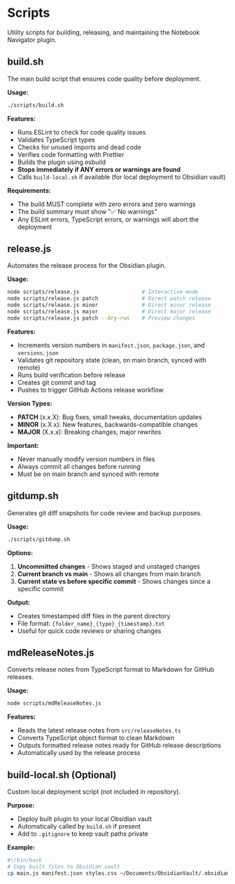 # Scripts

Utility scripts for building, releasing, and maintaining the Notebook Navigator
plugin.

## build.sh

The main build script that ensures code quality before deployment.

**Usage:**

```bash
./scripts/build.sh
```

**Features:**

- Runs ESLint to check for code quality issues
- Validates TypeScript types
- Checks for unused imports and dead code
- Verifies code formatting with Prettier
- Builds the plugin using esbuild
- **Stops immediately if ANY errors or warnings are found**
- Calls `build-local.sh` if available (for local deployment to Obsidian vault)

**Requirements:**

- The build MUST complete with zero errors and zero warnings
- The build summary must show "✅ No warnings"
- Any ESLint errors, TypeScript errors, or warnings will abort the deployment

## release.js

Automates the release process for the Obsidian plugin.

**Usage:**

```bash
node scripts/release.js                    # Interactive mode
node scripts/release.js patch              # Direct patch release
node scripts/release.js minor              # Direct minor release
node scripts/release.js major              # Direct major release
node scripts/release.js patch --dry-run    # Preview changes
```

**Features:**

- Increments version numbers in `manifest.json`, `package.json`, and
  `versions.json`
- Validates git repository state (clean, on main branch, synced with remote)
- Runs build verification before release
- Creates git commit and tag
- Pushes to trigger GitHub Actions release workflow

**Version Types:**

- **PATCH** (x.x.X): Bug fixes, small tweaks, documentation updates
- **MINOR** (x.X.x): New features, backwards-compatible changes
- **MAJOR** (X.x.x): Breaking changes, major rewrites

**Important:**

- Never manually modify version numbers in files
- Always commit all changes before running
- Must be on main branch and synced with remote

## gitdump.sh

Generates git diff snapshots for code review and backup purposes.

**Usage:**

```bash
./scripts/gitdump.sh
```

**Options:**

1. **Uncommitted changes** - Shows staged and unstaged changes
2. **Current branch vs main** - Shows all changes from main branch
3. **Current state vs before specific commit** - Shows changes since a specific
   commit

**Output:**

- Creates timestamped diff files in the parent directory
- File format: `{folder_name}_{type}_{timestamp}.txt`
- Useful for quick code reviews or sharing changes

## mdReleaseNotes.js

Converts release notes from TypeScript format to Markdown for GitHub releases.

**Usage:**

```bash
node scripts/mdReleaseNotes.js
```

**Features:**

- Reads the latest release notes from `src/releaseNotes.ts`
- Converts TypeScript object format to clean Markdown
- Outputs formatted release notes ready for GitHub release descriptions
- Automatically used by the release process

## build-local.sh (Optional)

Custom local deployment script (not included in repository).

**Purpose:**

- Deploy built plugin to your local Obsidian vault
- Automatically called by `build.sh` if present
- Add to `.gitignore` to keep vault paths private

**Example:**

```bash
#!/bin/bash
# Copy built files to Obsidian vault
cp main.js manifest.json styles.css ~/Documents/ObsidianVault/.obsidian/plugins/notebook-navigator/
```
